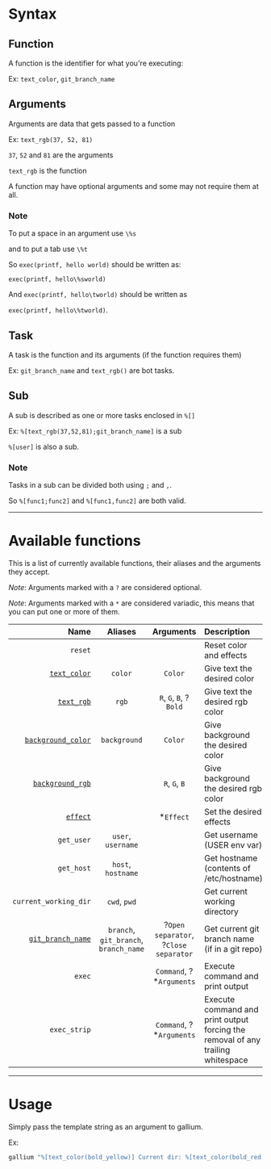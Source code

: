 # Syntax



## Function

A function is the identifier for what you're executing:

Ex: `text_color`, `git_branch_name`





## Arguments

Arguments are data that gets passed to a function

Ex: `text_rgb(37, 52, 81)`

`37`, `52` and `81` are the arguments

`text_rgb` is the function

A function may have optional arguments and some may not require them at all.



### Note

To put a space in an argument use `\%s`

and to put a tab use `\%t`

So `exec(printf, hello world)` should be written as:

`exec(printf, hello\%sworld)`

And `exec(printf, hello\tworld)` should be written as

`exec(printf, hello\%tworld)`.





## Task

A task is the function and its arguments (if the function requires them)

Ex: `git_branch_name` and `text_rgb()` are bot tasks.





## Sub

A sub is described as one or more tasks enclosed in `%[]`

Ex: `%[text_rgb(37,52,81);git_branch_name]` is a sub

`%[user]` is also a sub.



### Note

Tasks in a sub can be divided both using `;` and `,`.

So `%[func1;func2]` and `%[func1,func2]` are both valid. 



---



# Available functions

This is a list of currently available functions, their aliases and the arguments they accept.

*Note*: Arguments marked with a `?` are considered optional.

*Note*: Arguments marked with a `*` are considered variadic, this means that you can put one or more of them.

| Name                                 | Aliases                               | Arguments                             | Description                                                                     |
| ------------------------------------:|:-------------------------------------:|:-------------------------------------:|:------------------------------------------------------------------------------- |
| `reset`                              |                                       |                                       | Reset color and effects                                                         |
| [`text_color`](./colors.md)          | `color`                               | `Color`                               | Give text the desired color                                                     |
| [`text_rgb`](./rgb_colors.md)        | `rgb`                                 | `R`, `G`, `B`, ?`Bold`                | Give text the desired rgb color                                                 |
| [`background_color`](./colors.md)    | `background`                          | `Color`                               | Give background the desired color                                               |
| [`background_rgb`](./rgb_colors.md)  |                                       | `R`, `G`, `B`                         | Give background the desired rgb color                                           |
| [`effect`](./effects.md)             |                                       | *`Effect`                             | Set the desired effects                                                         |
| `get_user`                           | `user`, `username`                    |                                       | Get username (USER env var)                                                     |
| `get_host`                           | `host`, `hostname`                    |                                       | Get hostname (contents of /etc/hostname)                                        |
| `current_working_dir`                | `cwd`, `pwd`                          |                                       | Get current working directory                                                   |
| [`git_branch_name`](./git_branch.md) | `branch`, `git_branch`, `branch_name` | ?`Open separator`, ?`Close separator` | Get current git branch name (if in a git repo)                                  |
| `exec`                               |                                       | `Command`, ?*`Arguments`              | Execute command and print output                                                |
| `exec_strip`                         |                                       | `Command`, ?*`Arguments`              | Execute command and print output forcing the removal of any trailing whitespace |



---



# Usage

Simply pass the template string as an argument to gallium.



Ex: 

```bash
gallium "%[text_color(bold_yellow)] Current dir: %[text_color(bold_red);cwd;reset]"
```
